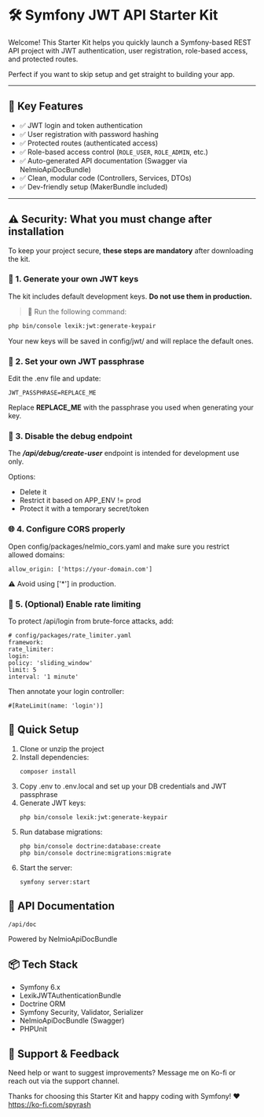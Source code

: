 # 🛠️ Symfony JWT API Starter Kit

Welcome! This Starter Kit helps you quickly launch a Symfony-based REST API project with JWT authentication, user registration, role-based access, and protected routes.

Perfect if you want to skip setup and get straight to building your app.

---

## 🚀 Key Features

- ✅ JWT login and token authentication
- ✅ User registration with password hashing
- ✅ Protected routes (authenticated access)
- ✅ Role-based access control (`ROLE_USER`, `ROLE_ADMIN`, etc.)
- ✅ Auto-generated API documentation (Swagger via NelmioApiDocBundle)
- ✅ Clean, modular code (Controllers, Services, DTOs)
- ✅ Dev-friendly setup (MakerBundle included)

---

## ⚠️ Security: What you **must** change after installation

To keep your project secure, **these steps are mandatory** after downloading the kit.

### 🔐 1. Generate your own JWT keys

The kit includes default development keys. **Do not use them in production.**

> 🎯 Run the following command:
```bash
php bin/console lexik:jwt:generate-keypair
```
Your new keys will be saved in config/jwt/ and will replace the default ones.

### 🧪 2. Set your own JWT passphrase
Edit the .env file and update:
```
JWT_PASSPHRASE=REPLACE_ME
```
Replace **REPLACE_ME** with the passphrase you used when generating your key.

### 🧯 3. Disable the debug endpoint
The ***/api/debug/create-user*** endpoint is intended for development use only.

Options:

- Delete it
- Restrict it based on APP_ENV != prod
- Protect it with a temporary secret/token

### 🌐 4. Configure CORS properly
Open config/packages/nelmio_cors.yaml and make sure you restrict allowed domains:
```
allow_origin: ['https://your-domain.com']
```
⚠️ Avoid using ['*'] in production.

### 🚦 5. (Optional) Enable rate limiting
To protect /api/login from brute-force attacks, add:
```
# config/packages/rate_limiter.yaml
framework:
rate_limiter:
login:
policy: 'sliding_window'
limit: 5
interval: '1 minute'
```
Then annotate your login controller:
```
#[RateLimit(name: 'login')]
```

## 🔧 Quick Setup
1. Clone or unzip the project
2. Install dependencies:
    ```
    composer install
    ```
3. Copy .env to .env.local and set up your DB credentials and JWT passphrase
4. Generate JWT keys:
   ```
   php bin/console lexik:jwt:generate-keypair
   ```
5. Run database migrations:
    ```
    php bin/console doctrine:database:create
    php bin/console doctrine:migrations:migrate
    ```
6. Start the server:
    ```
    symfony server:start
    ```
   
## 🧾 API Documentation
```
/api/doc
```
Powered by NelmioApiDocBundle

## 📦 Tech Stack
- Symfony 6.x
- LexikJWTAuthenticationBundle
- Doctrine ORM
- Symfony Security, Validator, Serializer
- NelmioApiDocBundle (Swagger)
- PHPUnit

## 💬 Support & Feedback
Need help or want to suggest improvements? Message me on Ko-fi or reach out via the support channel.

Thanks for choosing this Starter Kit and happy coding with Symfony! ❤️
https://ko-fi.com/spyrash

